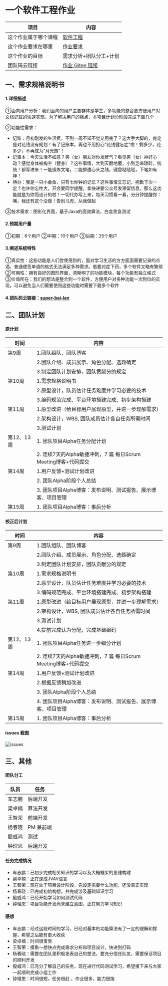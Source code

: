 # 一个软件工程作业
| 项目                 | 内容                                                         |
| -------------------- | ------------------------------------------------------------ |
| 这个作业属于哪个课程 | [软件工程](https://edu.cnblogs.com/campus/gdgy/InformationSecurity1912-Softwareengineering) |
| 这个作业要求在哪里   | [作业要求](https://edu.cnblogs.com/campus/gdgy/InformationSecurity1912-Softwareengineering/homework/12149) |
| 这个作业的目标       | 需求分析+团队分工+计划 |
| 团队码云链接 | [作业 Gitee 链接](https://gitee.com/ychunx/super-bai-lan) |

## 一、需求规格说明书

#### 1.详细描述

①面向用户分析：我们面向的用户主要群体是学生，多功能的整合更方便用户对文档记载的快速实现。为了解决用户的痛点，本项目计划分阶段完成下面几个

②功能性需求：
- 记账：月初刚发的生活费，不到一周不知不觉又用完了？这大手大脚的，肯定是对花钱没有规划！有了记账本，再也不用担心“花钱健忘症”啦！剩多少，花多少，不再成为“月光族”！
- 记事本：今天生活不如意？男（女）朋友对你发脾气？看见男（女）神好心动？感觉身体被掏空（健身）？这些事情，大到天翻地覆，小到芝麻琐碎，统统！都写进来！一能锻炼文笔，二能排遣心头之绪，键盘哒哒哒，下笔如有神！
- 待办：我是一只小金鱼，只有七秒钟的记忆？这件事情又忘记，抱歉下次一定？也许你忘性大，开会要同学提醒，拿快递要公众号发滞留信息，那么这功能就是为你而设计的啦！一切代办写上来，每天习惯看一看，分分钟提醒你：噢，我还有这个没做！告别马虎，从我做起

③技术需求：图形化界面，基于Java的高效算法，白盒黑盒测试

#### 2.预期用户量

①初期：6个用户
②中期：10个用户
③后期：25个用户

#### 3.阐述系统特性

①真实性：这些功能是人们尝使用到的，面对学习生活的方方面面需要记录的点滴，普通便签单调的格式无法满足多种需求。若要对症下药，多个软件又略有繁琐
②可用性：拥有良好的图形界面，清晰明了的功能模块，每个功能有独立格式
③价值所在：我们的想法是整合到一个软件，方便用户对多种功能一次到位的实现，可以避免当人们需要使用这些功能时需要下载多个软件

#### 4.团队码云链接：[super-bai-lan](https://gitee.com/ychunx/super-bai-lan)

## 二、团队计划

#### 原计划

| 时间 | 内容 |
|--|--|
| 第9周 | 1.团队组队、团队博客 |
|  | 2.团队介绍、成员展示、角色分配、选题确定 |
|  | 3.制定团队计划安排，团队贡献分的规定 |
| 第10周 | 1.需求规格说明书 |
|  | 2.原型设计，队员估计任务难度并学习必要的技术 |
|  | 3.编码规范完成、平台环境搭建完成、初步架构搭建 |
| 第11周 | 1.原型改进（给目标用户展现原型，并进一步理解需求） |
|  | 2.架构设计，WBS, 团队成员估计各自任务所需时间 |
|  | 3.测试计划 |
| 第12、13周 | 1. 团队项目Alpha任务分配计划 |
|  | 2. 连续7天的Alpha敏捷冲刺，7 篇 每日Scrum Meeting博客+代码提交 |
| 第14周 | 1.用户反馈+测试计划改进 |
|  | 2. 团队Alpha阶段个人总结 |
|  | 3. 团队项目Alpha博客：发布说明、测试报告、展示博客、项目管理 |
| 第15周 | 1. 团队项目Alpha博客：事后分析 |

#### 校正后计划

| 时间 | 内容 |
|--|--|
| 第9周 | 1.团队组队、团队博客 |
|  | 2.团队介绍、成员展示、角色分配、选题确定 |
|  | 3.制定团队计划安排，团队贡献分的规定 |
| 第10周 | 1.需求规格说明书 |
|  | 2.原型设计，队员估计任务难度并学习必要的技术 |
|  | 3.编码规范完成、平台环境搭建完成、初步架构搭建 |
| 第11周 | 1.原型改进（给目标用户展现原型，并进一步理解需求） |
|  | 2.架构设计，WBS, 团队成员估计各自任务所需时间 |
|  | 3.测试计划 |
|  | 4.提前完成认为分配，完成基础编码 |
| 第12、13周 | 1. 团队项目Alpha任务进一步细分计划 |
|  | 2. 连续7天的Alpha敏捷冲刺，7 篇 每日Scrum Meeting博客+代码提交 |
| 第14周 | 1.用户反馈+测试计划改进 |
|  | 2.根据反馈稍加改进 |
|  | 3. 团队Alpha阶段个人总结 |
|  | 4. 团队项目Alpha博客：发布说明、测试报告、展示博客、项目管理 |
| 第15周 | 1. 团队项目Alpha博客：事后分析 |

#### issues 截图

![issues](https://img2020.cnblogs.com/blog/2525812/202111/2525812-20211108230735260-1303737593.png)

## 三、其他

#### 团队分工

| 队员 | 任务 |
| ---- | ---- |
| 车志鹏 | 后端开发 |
| 梁卓楠 | 算法开发 |
| 王智荣 | 前端开发 |
| 杨春晓 | PM 兼前端 |
| 殷威鸿 | 测试 |
| 钟理恩 | 后端开发 |

#### 任务完成情况

- 车志鹏：已初步完成相关知识的学习以及大概框架的思维构建
- 梁卓楠：正在速成JVAV语言
- 王智荣：现在处于项目设计阶段，先设定需要什么功能，还没真正实现
- 杨春晓：已完成初始构想，并完成涉及基础知识学习
- 殷威鸿：已经开始学习如何测试代码
- 钟理恩：项目功能开发尚未建立蓝图，正在努力学习知识

#### 感想

- 车志鹏：经过这段时间的学习，已经对基本的功能算法有了一定的理解和撑握，希望之后能有更大收获
- 梁卓楠：时间很宝贵
- 王智荣：摸鱼～想快点完成需求分析和项目设计，快进到打码
- 杨春晓：需要在团队里积极发表自己的想法，要充分信任队友，需要保证项目的顺利开发
- 殷威鸿：已充分了解自己的任务，现在进行代码测试学习，希望接下来与大家一起顺利完成小组工作
- 钟理恩：时间很短，任务很赶 ，作业很多，能力很拖
